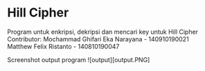 # Hill Cipher
Program untuk enkripsi, dekripsi dan mencari key untuk Hill Cipher
Contributor:
Mochammad Ghifari Eka Narayana  - 140910190021 </br>
Matthew Felix Ristanto          - 140810190047 </br>

Screenshot output program
![output][output.PNG]


